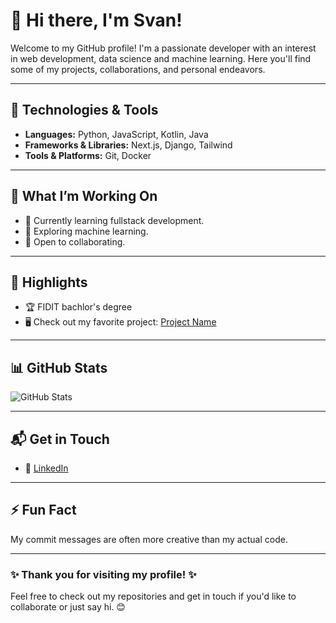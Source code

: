 # 👋 Hi there, I'm Svan!

Welcome to my GitHub profile! I'm a passionate developer with an interest in web development, data science and machine learning. Here you'll find some of my projects, collaborations, and personal endeavors.

---

## 🔧 Technologies & Tools
- **Languages:** Python, JavaScript, Kotlin, Java
- **Frameworks & Libraries:** Next.js, Django, Tailwind
- **Tools & Platforms:** Git, Docker

---

## 🚀 What I’m Working On
- 🌱 Currently learning fullstack development.
- 🔭 Exploring machine learning.
- 🤝 Open to collaborating.

---

## 🌟 Highlights
- 🏆 FIDIT bachlor's degree
- 🖥️ Check out my favorite project: [Project Name](https://github/svantip/YumeYokujo)

---

## 📊 GitHub Stats
![GitHub Stats](https://github-readme-stats.vercel.app/api?username=svantiphow_icons=true&theme=radical)

---

## 📬 Get in Touch
- 🔗 [LinkedIn]([https://linkedin.com/in/yourprofile](https://www.linkedin.com/in/svan-tipuri%C4%87-45a6a5291/))

---

## ⚡ Fun Fact
My commit messages are often more creative than my actual code.

---

### ✨ Thank you for visiting my profile! ✨
Feel free to check out my repositories and get in touch if you'd like to collaborate or just say hi. 😊
